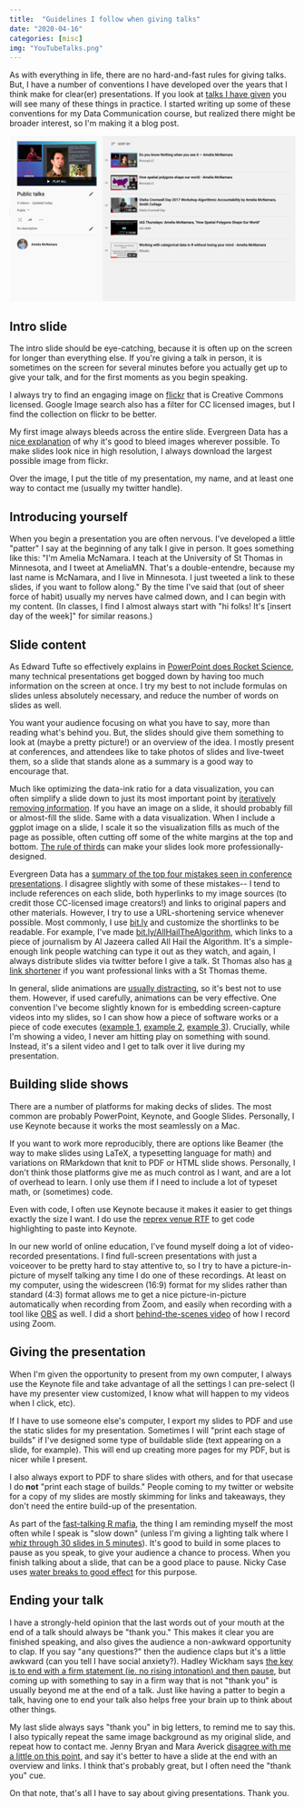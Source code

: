 ```yaml
---
title:  "Guidelines I follow when giving talks" 
date: "2020-04-16"
categories: [misc]
img: "YouTubeTalks.png"
---
```


As with everything in life, there are no hard-and-fast rules for giving talks. But, I have a number of conventions I have developed over the years that I think make for clear(er) presentations. If you look at [talks I have given](https://www.youtube.com/playlist?list=PLik6fAQnSI91PMsa69RJcdKG4L4BiV5MX) you will see many of these things in practice. I started writing up some of these conventions for my Data Communication course, but realized there might be broader interest, so I'm making it a blog post.

![Videos of talks I've given on YouTube](YouTubeTalks.png)

## Intro slide

The intro slide should be eye-catching, because it is often up on the screen for longer than everything else. If you're giving a talk in person, it is sometimes on the screen for several minutes before you actually get up to give your talk, and for the first moments as you begin speaking.

I always try to find an engaging image on [flickr](https://www.flickr.com/) that is Creative Commons licensed. Google Image search also has a filter for CC licensed images, but I find the collection on flickr to be better.

My first image always bleeds across the entire slide. Evergreen Data has a [nice explanation](https://stephanieevergreen.com/bleeding-your-presentation/) of why it's good to bleed images wherever possible. To make slides look nice in high resolution, I always download the largest possible image from flickr.

Over the image, I put the title of my presentation, my name, and at least one way to contact me (usually my twitter handle).

## Introducing yourself

When you begin a presentation you are often nervous. I've developed a little "patter" I say at the beginning of any talk I give in person. It goes something like this: "I'm Amelia McNamara. I teach at the University of St Thomas in Minnesota, and I tweet at AmeliaMN. That's a double-entendre, because my last name is McNamara, and I live in Minnesota. I just tweeted a link to these slides, if you want to follow along." By the time I've said that (out of sheer force of habit) usually my nerves have calmed down, and I can begin with my content. (In classes, I find I almost always start with "hi folks! It's \[insert day of the week\]" for similar reasons.)

## Slide content

As Edward Tufte so effectively explains in [PowerPoint does Rocket Science](https://www.edwardtufte.com/bboard/q-and-a-fetch-msg?msg_id=0001yB), many technical presentations get bogged down by having too much information on the screen at once. I try my best to not include formulas on slides unless absolutely necessary, and reduce the number of words on slides as well.

You want your audience focusing on what you have to say, more than reading what's behind you. But, the slides should give them something to look at (maybe a pretty picture!) or an overview of the idea. I mostly present at conferences, and attendees like to take photos of slides and live-tweet them, so a slide that stands alone as a summary is a good way to encourage that.

Much like optimizing the data-ink ratio for a data visualization, you can often simplify a slide down to just its most important point by [iteratively removing information](http://stephanieevergreen.com/atomic-slide-development/). If you have an image on a slide, it should probably fill or almost-fill the slide. Same with a data visualization. When I include a ggplot image on a slide, I scale it so the visualization fills as much of the page as possible, often cutting off some of the white margins at the top and bottom. [The rule of thirds](https://stephanieevergreen.com/rottemplate/) can make your slides look more professionally-designed.

Evergreen Data has a [summary of the top four mistakes seen in conference presentations](https://stephanieevergreen.com/top-four-mistakes-seen-in-conference-presentations/). I disagree slightly with some of these mistakes-- I tend to include references on each slide, both hyperlinks to my image sources (to credit those CC-licensed image creators!) and links to original papers and other materials. However, I try to use a URL-shortening service whenever possible. Most commonly, I use [bit.ly](bit.ly) and customize the shortlinks to be readable. For example, I've made [bit.ly/AllHailTheAlgorithm](bit.ly/AllHailTheAlgorithm), which links to a piece of journalism by Al Jazeera called All Hail the Algorithm. It's a simple-enough link people watching can type it out as they watch, and again, I always distribute slides via twitter before I give a talk. St Thomas also has [a link shortener](https://link.stthomas.edu/login) if you want professional links with a St Thomas theme.

In general, slide animations are [usually distracting](https://stephanieevergreen.com/how-i-feel-about-slide-animations/), so it's best not to use them. However, if used carefully, animations can be very effective. One convention I've become slightly known for is embedding screen-capture videos into my slides, so I can show how a piece of software works or a piece of code executes ([example 1](https://youtu.be/hps9r7JZQP8?t=930), [example 2](https://youtu.be/uLcd6tRTUEY?t=314), [example 3](https://youtu.be/wn5larsRHro?t=718)). Crucially, while I'm showing a video, I never am hitting play on something with sound. Instead, it's a silent video and I get to talk over it live during my presentation.

## Building slide shows

There are a number of platforms for making decks of slides. The most common are probably PowerPoint, Keynote, and Google Slides. Personally, I use Keynote because it works the most seamlessly on a Mac.

If you want to work more reproducibly, there are options like Beamer (the way to make slides using LaTeX, a typesetting language for math) and variations on RMarkdown that knit to PDF or HTML slide shows. Personally, I don't think those platforms give me as much control as I want, and are a lot of overhead to learn. I only use them if I need to include a lot of typeset math, or (sometimes) code.

Even with code, I often use Keynote because it makes it easier to get things exactly the size I want. I do use the [reprex venue RTF](https://reprex.tidyverse.org/articles/articles/rtf.html) to get code highlighting to paste into Keynote.

In our new world of online education, I've found myself doing a lot of video-recorded presentations. I find full-screen presentations with just a voiceover to be pretty hard to stay attentive to, so I try to have a picture-in-picture of myself talking any time I do one of these recordings. At least on my computer, using the widescreen (16:9) format for my slides rather than standard (4:3) format allows me to get a nice picture-in-picture automatically when recording from Zoom, and easily when recording with a tool like [OBS](https://obsproject.com/) as well. I did a short [behind-the-scenes video](https://youtu.be/BtSeEeeVzk0) of how I record using Zoom.

## Giving the presentation

When I'm given the opportunity to present from my own computer, I always use the Keynote file and take advantage of all the settings I can pre-select (I have my presenter view customized, I know what will happen to my videos when I click, etc).

If I have to use someone else's computer, I export my slides to PDF and use the static slides for my presentation. Sometimes I will "print each stage of builds" if I've designed some type of buildable slide (text appearing on a slide, for example). This will end up creating more pages for my PDF, but is nicer while I present.

I also always export to PDF to share slides with others, and for that usecase I do **not** "print each stage of builds." People coming to my twitter or website for a copy of my slides are mostly skimming for links and takeaways, they don't need the entire build-up of the presentation.

As part of the [fast-talking R mafia](https://twitter.com/_inundata/status/748681351864283136), the thing I am reminding myself the most often while I speak is "slow down" (unless I'm giving a lighting talk where I [whiz through 30 slides in 5 minutes](https://resources.rstudio.com/rstudio-conf-2020/lightning-talk-dr-amelia-mcnamara)). It's good to build in some places to pause as you speak, to give your audience a chance to process. When you finish talking about a slide, that can be a good place to pause. Nicky Case uses [water breaks to good effect](https://youtu.be/uc5rfTkLzlY?t=142) for this purpose.

## Ending your talk

I have a strongly-held opinion that the last words out of your mouth at the end of a talk should always be "thank you." This makes it clear you are finished speaking, and also gives the audience a non-awkward opportunity to clap. If you say "any questions?" then the audience claps but it's a little awkward (can you tell I have social anxiety?). Hadley Wickham says [the key is to end with a firm statement (ie. no rising intonation) and then pause](https://twitter.com/hadleywickham/status/1220867364557934593?s=20), but coming up with something to say in a firm way that is not "thank you" is usually beyond me at the end of a talk. Just like having a patter to begin a talk, having one to end your talk also helps free your brain up to think about other things.

My last slide always says "thank you" in big letters, to remind me to say this. I also typically repeat the same image background as my original slide, and repeat how to contact me. Jenny Bryan and Mara Averick [disagree with me a little on this point](https://www.tidyverse.org/blog/2018/07/carpe-talk/), and say it's better to have a slide at the end with an overview and links. I think that's probably great, but I often need the "thank you" cue.

On that note, that's all I have to say about giving presentations. Thank you.
